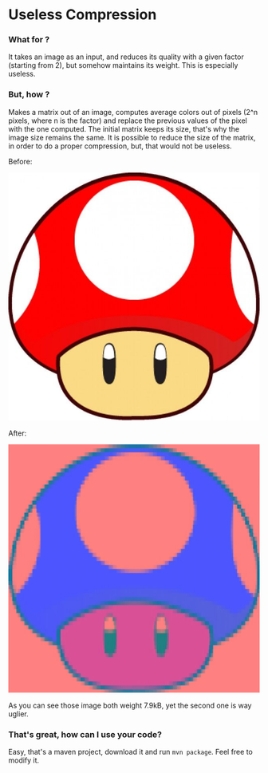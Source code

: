 # Useless Compression

### What for ?

It takes an image as an input, and reduces its quality with a given factor (starting from 2), but somehow maintains its weight.
This is especially useless.

### But, how ?

Makes a matrix out of an image, computes average colors out of pixels (2^n pixels, where n is the factor) and replace the previous values of the pixel with the one computed. The initial matrix keeps its size, that's why the image size remains the same.
It is possible to reduce the size of the matrix, in order to do a proper compression, but, that would not be useless.

Before: 

![Before](src/test/resources/download.jpg?raw=true "Before")

After:

![After](src/test/resources/output.jpg?raw=true "After")

As you can see those image both weight 7.9kB, yet the second one is way uglier.

### That's great, how can I use your code?

Easy, that's a maven project, download it and run `mvn package`. Feel free to modify it.

